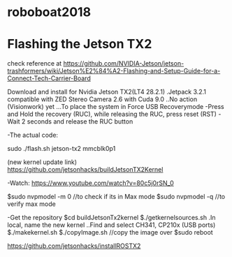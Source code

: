 # roboboat2018

# Flashing the Jetson TX2

check reference at
https://github.com/NVIDIA-Jetson/jetson-trashformers/wiki/Jetson%E2%84%A2-Flashing-and-Setup-Guide-for-a-Connect-Tech-Carrier-Board

Download and install for Nvidia Jetson TX2(LT4 28.2.1) 
.Jetpack 3.2.1 compatible with ZED Stereo Camera 2.6 with Cuda 9.0
..No action (Visionwork) yet
...To place the system in Force USB Recoverymode
-Press and Hold the recovery (RUC), while releasing the RUC, press reset (RST)
-Wait 2 seconds and release the RUC button

-The actual code:

sudo ./flash.sh jetson-tx2 mmcblk0p1


(new kernel update link) https://github.com/jetsonhacks/buildJetsonTX2Kernel

-Watch: https://www.youtube.com/watch?v=80c5j0rSN_0

$sudo nvpmodel -m 0 //to check if its in Max mode
$sudo nvpmodel -q //to verify max mode

-Get the repository
$cd buildJetsonTx2kernel
$./getkernelsources.sh
.In local, name the new kernel
..Find and select CH341, CP210x (USB ports)
$./makekernel.sh
$./copyImage.sh //copy the image over
$sudo reboot

 https://github.com/jetsonhacks/installROSTX2
 
